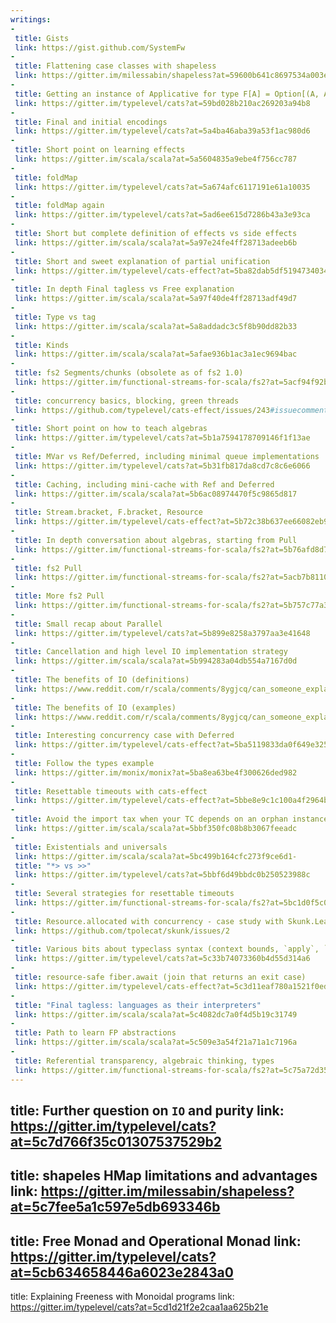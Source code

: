 ```yaml
---
writings:
-
 title: Gists
 link: https://gist.github.com/SystemFw
-
 title: Flattening case classes with shapeless
 link: https://gitter.im/milessabin/shapeless?at=59600b641c8697534a003e4a
-
 title: Getting an instance of Applicative for type F[A] = Option[(A, A)] or similar is wrong
 link: https://gitter.im/typelevel/cats?at=59bd028b210ac269203a94b8
-
 title: Final and initial encodings
 link: https://gitter.im/typelevel/cats?at=5a4ba46aba39a53f1ac980d6
-
 title: Short point on learning effects
 link: https://gitter.im/scala/scala?at=5a5604835a9ebe4f756cc787
-
 title: foldMap
 link: https://gitter.im/typelevel/cats?at=5a674afc6117191e61a10035
-
 title: foldMap again
 link: https://gitter.im/typelevel/cats?at=5ad6ee615d7286b43a3e93ca
-
 title: Short but complete definition of effects vs side effects
 link: https://gitter.im/scala/scala?at=5a97e24fe4ff28713adeeb6b
-
 title: Short and sweet explanation of partial unification
 link: https://gitter.im/typelevel/cats-effect?at=5ba82dab5df519473403445d
-
 title: In depth Final tagless vs Free explanation
 link: https://gitter.im/scala/scala?at=5a97f40de4ff28713adf49d7
-
 title: Type vs tag
 link: https://gitter.im/scala/scala?at=5a8addadc3c5f8b90dd82b33
-
 title: Kinds
 link: https://gitter.im/scala/scala?at=5afae936b1ac3a1ec9694bac
-
 title: fs2 Segments/chunks (obsolete as of fs2 1.0)
 link: https://gitter.im/functional-streams-for-scala/fs2?at=5acf94f92b9dfdbc3a83b0e7
-
 title: concurrency basics, blocking, green threads
 link: https://github.com/typelevel/cats-effect/issues/243#issuecomment-392002124
-
 title: Short point on how to teach algebras
 link: https://gitter.im/typelevel/cats?at=5b1a7594178709146f1f13ae
-
 title: MVar vs Ref/Deferred, including minimal queue implementations
 link: https://gitter.im/typelevel/cats?at=5b31fb817da8cd7c8c6e6066
-
 title: Caching, including mini-cache with Ref and Deferred
 link: https://gitter.im/scala/scala?at=5b6ac08974470f5c9865d817
-
 title: Stream.bracket, F.bracket, Resource
 link: https://gitter.im/typelevel/cats-effect?at=5b72c38b637ee66082eb9423
-
 title: In depth conversation about algebras, starting from Pull
 link: https://gitter.im/functional-streams-for-scala/fs2?at=5b76afd8d7901b2c604ec4e6
-
 title: fs2 Pull
 link: https://gitter.im/functional-streams-for-scala/fs2?at=5acb7b81109bb04332a39a41
-
 title: More fs2 Pull
 link: https://gitter.im/functional-streams-for-scala/fs2?at=5b757c77a37112689c2a6d13
-
 title: Small recap about Parallel
 link: https://gitter.im/typelevel/cats?at=5b899e8258a3797aa3e41648
-
 title: Cancellation and high level IO implementation strategy
 link: https://gitter.im/scala/scala?at=5b994283a04db554a7167d0d
-
 title: The benefits of IO (definitions)
 link: https://www.reddit.com/r/scala/comments/8ygjcq/can_someone_explain_to_me_the_benefits_of_io/e2jfp9b
-
 title: The benefits of IO (examples)
 link: https://www.reddit.com/r/scala/comments/8ygjcq/can_someone_explain_to_me_the_benefits_of_io/e2jfrg8
-
 title: Interesting concurrency case with Deferred
 link: https://gitter.im/typelevel/cats-effect?at=5ba5119833da0f649e3257df
-
 title: Follow the types example
 link: https://gitter.im/monix/monix?at=5ba8ea63be4f300626ded982
-
 title: Resettable timeouts with cats-effect
 link: https://gitter.im/typelevel/cats-effect?at=5bbe8e9c1c100a4f2964ba3b
-
 title: Avoid the import tax when your TC depends on an orphan instance of another TC
 link: https://gitter.im/scala/scala?at=5bbf350fc08b8b3067feeadc
-
 title: Existentials and universals
 link: https://gitter.im/scala/scala?at=5bc499b164cfc273f9ce6d1-
 title: "*> vs >>"
 link: https://gitter.im/typelevel/cats?at=5bbf6d49bbdc0b250523988c
-
 title: Several strategies for resettable timeouts
 link: https://gitter.im/functional-streams-for-scala/fs2?at=5bc1d0f5c08b8b30670abbbd
-
 title: Resource.allocated with concurrency - case study with Skunk.Leak
 link: https://github.com/tpolecat/skunk/issues/2
-
 title: Various bits about typeclass syntax (context bounds, `apply`, `implicitly`, syntax)
 link: https://gitter.im/typelevel/cats?at=5c33b74073360b4d55d314a6
-
 title: resource-safe fiber.await (join that returns an exit case)
 link: https://gitter.im/typelevel/cats-effect?at=5c3d11eaf780a1521f0edbe2
-
 title: "Final tagless: languages as their interpreters"
 link: https://gitter.im/scala/scala?at=5c4082dc7a0f4d5b19c31749
-
 title: Path to learn FP abstractions
 link: https://gitter.im/scala/scala?at=5c509e3a54f21a71a1c7196a
-
 title: Referential transparency, algebraic thinking, types
 link: https://gitter.im/functional-streams-for-scala/fs2?at=5c75a72d35c01307534273e6
---
```

 title: Further question on `IO` and purity
 link: https://gitter.im/typelevel/cats?at=5c7d766f35c01307537529b2
---
 title: shapeles HMap limitations and advantages
 link: https://gitter.im/milessabin/shapeless?at=5c7fee5a1c597e5db693346b
---
 title: Free Monad and Operational Monad
 link: https://gitter.im/typelevel/cats?at=5cb634658446a6023e2843a0
---
 title: Explaining Freeness with Monoidal programs
 link: https://gitter.im/typelevel/cats?at=5cd1d21f2e2caa1aa625b21e
